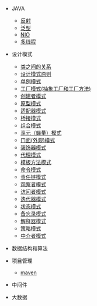   - JAVA
    - [反射](java/反射.md)
    - [泛型](java/泛型.md)
    - [NIO](java/NIO.md)
    - [多线程](java/多线程.md)

  - 设计模式
    - [类之间的关系](pattern/Class.md)
    - [设计模式原则](pattern/Principle.md)
    - [单例模式](pattern/Singleton.md)
    - [工厂模式(抽象工厂和工厂方法)](pattern/Factory.md)
    - [创建者模式](pattern/Bulider.md)
    - [原型模式](pattern/Prototype.md)
    - [适配器模式](pattern/Adapter.md)
    - [桥接模式](pattern/Bridge.md)
    - [组合模式](pattern/Composite.md)
    - [享元（蝇量）模式](pattern/FlyWeight.md)
    - [门面(外观)模式](pattern/Facade.md)
    - [装饰器模式](pattern/Decorator.md)
    - [代理模式](pattern/Proxy.md)
    - [模板方法模式](pattern/TemplateMethod.md)
    - [命令模式](pattern/Command.md)
    - [责任链模式](pattern/ChainOfResponsibility.md)
    - [观察者模式](pattern/Observer.md)
    - [访问者模式](pattern/Visitor.md)
    - [迭代器模式](pattern/Iterator.md)
    - [状态模式](pattern/State.md)
    - [备忘录模式](pattern/Memento.md)
    - [解释器模式](pattern/Interpreter.md)
    - [策略模式](pattern/Strategy.md)
    - [中介者模式](pattern/Mediator.md)
  - 数据结构和算法
  - 项目管理
  	- [maven](项目管理/maven.md)
  - 中间件
  - 大数据